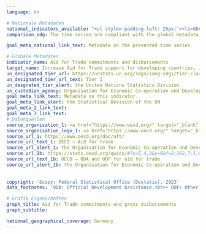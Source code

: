 ```yaml
---
language: en    

# Nationale Metadaten    
national_indicators_available: "<ul style='padding-left: 25px;'><li>ODA and OOF (commitments) for aid for trade</li> <li> ODA and OOF (gross disbursement) for aid for trade</li></ul>"    
comparison_sdg: The time series are compliant with the global metadata.    

goal_meta_national_link_text: Metadata on the presented time series    

# Globale Metadaten    
indicator_name: Aid for Trade commitments and disbursements    
target_name: Increase Aid for Trade support for developing countries, in particular least developed countries, including through the Enhanced Integrated Framework for Trade-related Technical Assistance to Least Developed Countries    
un_designated_tier_url: https://unstats.un.org/sdgs/iaeg-sdgs/tier-classification/    
un_designated_tier_url_text: Tier I    
un_desgnated_tier_alert: the United Nations Statistics Division    
un_custodian_agency: Organisation for Economic Co-operation and Development (OECD)    
goal_meta_link_text: Metadata on this indicator    
goal_meta_link_alert: the Statistical Devision of the UN    
goal_meta_2_link_text:     
goal_meta_3_link_text:         
# Datenquellen
source_organisation_1: <a href="https://www.oecd.org/" target="_blank" onclick="return confirm_alert('the Organisation for Economic Co-operation and Development','En');"> Organisation for Economic Co-operation and Development (OECD) </a>
source_organisation_logo_1: <a href="https://www.oecd.org/" target="_blank" onclick="return confirm_alert('the Organisation for Economic Co-operation and Development','En');"><img src="https://sdg-indikatoren.de/public/OrgImgEn/oecd.png" alt="Logo oecd" style="height:60px; width:148px"/></a>
source_url_1: https://www.oecd.org/dac/aft/
source_url_text_1: OECD – Aid for trade
source_url_alert_1: the Organisation for Economic Co-operation and Development
source_url_1b: https://stats.oecd.org/qwids/#?x=5,4,3&y=6&f=2:262,7:1,9:85,8:85,1:10&q=2:262+7:1,2+9:85+8:85+1:10+5:3,4+4:1,2+3:51,261,262,263,264,265,268,269,270,272,273,275,276+6:2010,2011,2012,2013,2014,2015,2016,2017,2018,2019,2020,2021
source_url_text_1b: OECD – ODA and OOF for aid for trade
source_url_alert_1b: the Organisation for Economic Co-operation and Development
    
    
copyright: '&copy; Federal Statistical Office (Destatis), 2023'    
data_footnotes: 'ODA: Official Development Assistance.<br>• OOF: Other Official Flows.'    

# Grafik Eigenschaften    
graph_title: Aid for Trade commitments and gross disbursements
graph_subtitle:     

national_geographical_coverage: Germany    
---
```


<span></span>